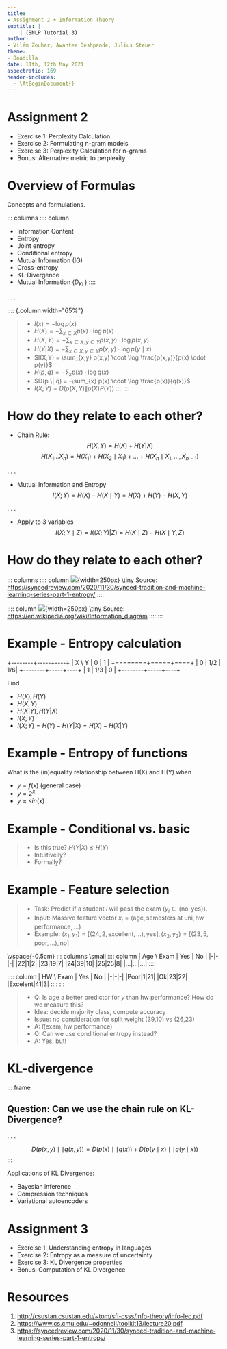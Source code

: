 ```yaml
---
title:
- Assignment 2 + Information Theory
subtitle: |
    | (SNLP Tutorial 3)
author:
- Vilém Zouhar, Awantee Deshpande, Julius Steuer
theme:
- Boadilla
date: 11th, 12th May 2021
aspectratio: 169
header-includes:
  - \AtBeginDocument{}
---
```


# Assignment 2

- Exercise 1: Perplexity Calculation
- Exercise 2: Formulating n-gram models
- Exercise 3: Perplexity Calculation for n-grams
- Bonus: Alternative metric to perplexity

# Overview of Formulas

Concepts and formulations. 

::: columns
:::: column
- Information Content
- Entropy
- Joint entropy
- Conditional entropy
- Mutual Information (IG)
- Cross-entropy
- KL-Divergence
- Mutual Information ($D_{KL}$)
::::

. . .

:::: {.column width="65%"}
> - $I(x) = - \log p(x)$
> - $H(X) = - \sum_{x \in X} p(x) \cdot \log p(x)$
> - $H(X,Y) = - \sum_{x \in X, y \in Y} p(x,y) \cdot \log p(x,y)$
> - $H(Y | X) = - \sum_{x \in X, y \in Y} p(x,y) \cdot \log p(y \mid x)$
> - $I(X;Y) = \sum_{x,y} p(x,y) \cdot \log \frac{p(x,y)}{p(x) \cdot p(y)}$
> - $H(p,q) = - \sum_{x} p(x) \cdot \log q(x)$
> - $D(p \| q) = -\sum_{x} p(x) \cdot \log \frac{p(x)}{q(x)}$
> - $I(X;Y) = D(p(X,Y) \| p(X)P(Y))$
::::
:::

# How do they relate to each other?

- Chain Rule:
$$H(X,Y) = H(X) + H(Y|X)$$
$$H(X_1...X_n) = H(X_1) + H(X_2 \mid X_1) + ... + H(X_n \mid X_1,...,X_{n-1})$$

. . .

- Mutual Information and Entropy
$$I(X;Y) = H(X) - H(X \mid Y) = H(X) + H(Y) - H(X,Y)$$

. . .

- Apply to 3 variables
$$I(X;Y \mid Z) = I((X;Y)|Z) = H(X \mid Z) - H(X \mid Y, Z)$$

# How do they relate to each other?
::: columns
:::: column
![](images/entropy_2.png){width=250px}
\tiny Source: https://syncedreview.com/2020/11/30/synced-tradition-and-machine-learning-series-part-1-entropy/
::::

:::: column
![](images/entropy_3.png){width=250px}
\tiny Source: https://en.wikipedia.org/wiki/Information_diagram
::::
:::

# Example - Entropy calculation

+--------+-----+----+
| X \\ Y | 0   | 1  |
+========+=====+====+
| 0      | 1/2 | 1/6|
+--------+-----+----+
| 1      | 1/3 | 0  |
+--------+-----+----+

Find

- $H(X), H(Y)$
- $H(X, Y)$
- $H(X | Y), H(Y | X)$
- $I(X; Y)$
- $I(X;Y) = H(Y) - H(Y | X) = H(X) - H(X | Y)$

# Example - Entropy of functions

What is the (in)equality relationship between H(X) and H(Y) when

- $y = f(x)$ (general case)
- $y = 2^x$
- $y = sin(x)$

# Example - Conditional vs. basic


> - Is this true? $H(Y|X) \le H(Y)$
> - Intuitivelly?
> - Formally?


# Example - Feature selection

> - Task: Predict if a student $i$ will pass the exam ($y_i \in \{\text{no}, \text{yes}\}$).
> - Input: Massive feature vector $x_i = (\text{age}, \text{semesters at uni}, \text{hw performance}, \ldots)$
> - Example: $(x_1, y_1) = [(24, 2, \text{excellent}, \ldots), \text{yes}], (x_2, y_2) = [(23, 5, \text{poor}, \ldots), \text{no}]$

\vspace{-0.5cm}
::: columns
\small
:::: column
| Age \\ Exam | Yes | No |
|-|-|-|
|22|1|2|
|23|19|7|
|24|39|10|
|25|25|8|
|$\ldots$|$\ldots$|$\ldots$|
::::

:::: column
| HW \\ Exam | Yes | No |
|-|-|-|
|Poor|1|21|
|Ok|23|22|
|Excelent|41|3|
::::
:::

> - Q: Is $\text{age}$ a better predictor for $y$ than $\text{hw performance}$? How do we measure this?
> - Idea: decide majority class, compute accuracy
> - Issue: no consideration for split weight (39,10) vs (26,23)
> - A: $I(\text{exam}; \text{hw performance})$
> - Q: Can we use conditional entropy instead?
> - A: Yes, but!

# KL-divergence

::: frame
## Question: Can we use the chain rule on KL-Divergence?

. . .

$$D(p(x,y) \mid \mid q(x,y)) = D(p(x) \mid \mid q(x)) + D(p(y \mid x) \mid \mid q(y \mid x))$$
:::

Applications of KL Divergence:

- Bayesian inference
- Compression techniques
- Variational autoencoders

# Assignment 3

- Exercise 1: Understanding entropy in languages
- Exercise 2: Entropy as a measure of uncertainty
- Exercise 3: KL Divergence properties
- Bonus: Computation of KL Divergence

# Resources

1. http://csustan.csustan.edu/~tom/sfi-csss/info-theory/info-lec.pdf
2. https://www.cs.cmu.edu/~odonnell/toolkit13/lecture20.pdf
3. https://syncedreview.com/2020/11/30/synced-tradition-and-machine-learning-series-part-1-entropy/